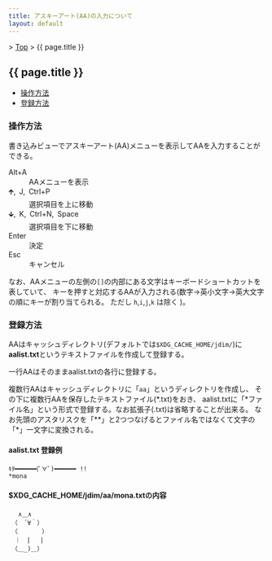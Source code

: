 ```yaml
---
title: アスキーアート(AA)の入力について
layout: default
---
```


&gt; [Top](../) &gt; {{ page.title }}

## {{ page.title }}

- [操作方法](#operation)
- [登録方法](#register)


<a name="operation"></a>
### 操作方法
書き込みビューでアスキーアート(AA)メニューを表示してAAを入力することができる。

<dl>
  <dt>Alt+A</dt>
  <dd>AAメニューを表示</dd>
  <dt>&#x1f871;,&ensp;J,&ensp;Ctrl+P</dt>
  <dd>選択項目を上に移動</dd>
  <dt>&#x1f873;,&ensp;K,&ensp;Ctrl+N,&ensp;Space</dt>
  <dd>選択項目を下に移動</dd>
  <dt>Enter</dt>
  <dd>決定</dd>
  <dt>Esc</dt>
  <dd>キャンセル</dd>
</dl>

なお、AAメニューの左側の`[]`の内部にある文字はキーボードショートカットを表していて、
キーを押すと対応するAAが入力される(数字→英小文字→英大文字の順にキーが割り当てられる。
ただし `h`,`i`,`j`,`k` は除く )。


<a name="register"></a>
### 登録方法
AAはキャッシュディレクトリ(デフォルトでは`$XDG_CACHE_HOME/jdim/`)に
**aalist.txt**というテキストファイルを作成して登録する。

一行AAはそのままaalist.txtの各行に登録する。

複数行AAはキャッシュディレクトリに「`aa`」というディレクトリを作成し、
その下に複数行AAを保存したテキストファイル(\*.txt)をおき、
aalist.txtに「\*ファイル名」という形式で登録する。なお拡張子(.txt)は省略することが出来る。
なお先頭のアスタリスクを「\*\*」と2つつなげるとファイル名ではなくて文字の「\*」一文字に変換される。

#### aalist.txt 登録例
```
ｷﾀ━━━━━━(ﾟ∀ﾟ)━━━━━━ !!
*mona
```

#### $XDG_CACHE_HOME/jdim/aa/mona.txtの内容
```
　 ∧＿∧
　（　´∀｀）
　（　　　　）
　｜　|　 |
　（＿_)＿）
```
